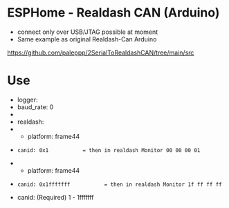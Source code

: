 # ESPHome - Realdash CAN (Arduino)
* connect only over USB/JTAG possible at moment
* Same example as original Realdash-Can Arduino

https://github.com/paleppp/2SerialToRealdashCAN/tree/main/src

# Use
* logger:
*   baud_rate: 0
*   
* realdash:
*   - platform: frame44
*     canid: 0x1           = then in realdash Monitor 00 00 00 01
*   - platform: frame44
*     canid: 0x1fffffff           = then in realdash Monitor 1f ff ff ff

* canid: (Required) 1  - 1fffffff

